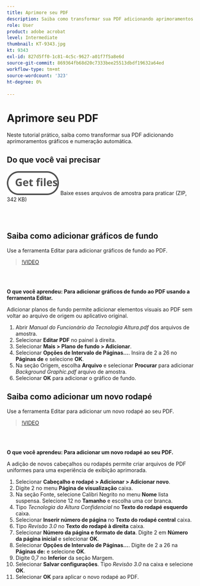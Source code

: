 ```yaml
---
title: Aprimore seu PDF
description: Saiba como transformar sua PDF adicionando aprimoramentos gráficos e numeração automática
role: User
product: adobe acrobat
level: Intermediate
thumbnail: KT-9343.jpg
kt: 9343
exl-id: 827d5ff0-1c81-4c5c-9627-a01f7f5a8e6d
source-git-commit: 869364fb68d20c7333bee25513dbdf19632a64ed
workflow-type: tm+mt
source-wordcount: '323'
ht-degree: 0%

---
```


# Aprimore seu PDF

Neste tutorial prático, saiba como transformar sua PDF adicionando aprimoramentos gráficos e numeração automática.

## Do que você vai precisar

[![Obter arquivos](../assets/Getfiles.svg)](../assets/Enhance.zip)
Baixe esses arquivos de amostra para praticar (ZIP, 342 KB)

<br> 

## Saiba como adicionar gráficos de fundo

Use a ferramenta Editar para adicionar gráficos de fundo ao PDF.

>[!VIDEO](https://video.tv.adobe.com/v/338746?hidetitle=true)

<br> 

**O que você aprendeu: Para adicionar gráficos de fundo ao PDF usando a ferramenta Editar.**

Adicionar planos de fundo permite adicionar elementos visuais ao PDF sem voltar ao arquivo de origem ou aplicativo original.

1. Abrir *Manual do Funcionário da Tecnologia Altura.pdf* dos arquivos de amostra.
1. Selecionar **Editar PDF** no painel à direita.
1. Selecionar **Mais > Plano de fundo > Adicionar**.
1. Selecionar **Opções de Intervalo de Páginas...**.
Insira de 2 a 26 no **Páginas de** e selecione **OK**.
1. Na seção Origem, escolha **Arquivo** e selecionar **Procurar** para adicionar *Background Graphic.pdf* arquivo de amostra.
1. Selecionar **OK** para adicionar o gráfico de fundo.

## Saiba como adicionar um novo rodapé

Use a ferramenta Editar para adicionar um novo rodapé ao seu PDF.

>[!VIDEO](https://video.tv.adobe.com/v/338745?hidetitle=true)

<br> 

**O que você aprendeu: Para adicionar um novo rodapé ao seu PDF.**

A adição de novos cabeçalhos ou rodapés permite criar arquivos de PDF uniformes para uma experiência de exibição aprimorada.

1. Selecionar **Cabeçalho e rodapé > Adicionar > Adicionar novo**.
1. Digite 2 no menu **Página de visualização** caixa.
1. Na seção Fonte, selecione Calibri Negrito no menu **Nome** lista suspensa.
Selecione 12 no **Tamanho** e escolha uma cor branca.
1. Tipo *Tecnologia da Altura Confidencial* no **Texto do rodapé esquerdo** caixa.
1. Selecionar **Inserir número de página** no **Texto do rodapé central** caixa.
1. Tipo *Revisão 3.0* no **Texto do rodapé à direita** caixa.
1. Selecionar **Número da página e formato de data**.
Digite 2 em **Número da página inicial** e selecionar **OK**.
1. Selecionar **Opções de Intervalo de Páginas...**.
Digite de 2 a 26 na **Páginas de:** e selecione **OK**.
1. Digite 0,7 no **Inferior** da seção Margem.
1. Selecionar **Salvar configurações**.
Tipo *Revisão 3.0* na caixa e selecione **OK**.
1. Selecionar **OK** para aplicar o novo rodapé ao PDF.
